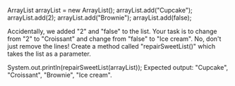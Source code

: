 ArrayList<Object> arrayList = new ArrayList<Object>();
arrayList.add("Cupcake");
arrayList.add(2);
arrayList.add("Brownie");
arrayList.add(false);

Accidentally, we added "2" and "false" to the list.
Your task is to change from "2" to "Croissant" and change from "false" to "Ice cream".
No, don't just remove the lines!
Create a method called "repairSweetList()" which takes the list as a parameter.

System.out.println(repairSweetList(arrayList));
Expected output: "Cupcake", "Croissant", "Brownie", "Ice cream".
